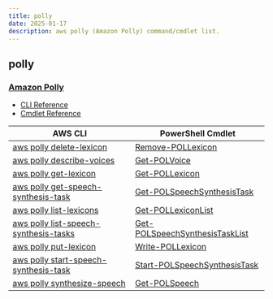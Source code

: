 ```yaml
---
title: polly
date: 2025-01-17
description: aws polly (Amazon Polly) command/cmdlet list.
---
```


## polly

### [Amazon Polly](https://aws.amazon.com/pinpoint/polly/)

* [CLI Reference](https://awscli.amazonaws.com/v2/documentation/api/latest/reference/polly/index.html)
* [Cmdlet Reference](https://docs.aws.amazon.com/powershell/latest/reference/items/Amazon_Polly_cmdlets.html)

|AWS CLI|PowerShell Cmdlet|
|----|----|
|[aws polly delete-lexicon](https://awscli.amazonaws.com/v2/documentation/api/latest/reference/polly/delete-lexicon.html)|[Remove-POLLexicon](https://docs.aws.amazon.com/powershell/latest/reference/items/Remove-POLLexicon.html)|
|[aws polly describe-voices](https://awscli.amazonaws.com/v2/documentation/api/latest/reference/polly/describe-voices.html)|[Get-POLVoice](https://docs.aws.amazon.com/powershell/latest/reference/items/Get-POLVoice.html)|
|[aws polly get-lexicon](https://awscli.amazonaws.com/v2/documentation/api/latest/reference/polly/get-lexicon.html)|[Get-POLLexicon](https://docs.aws.amazon.com/powershell/latest/reference/items/Get-POLLexicon.html)|
|[aws polly get-speech-synthesis-task](https://awscli.amazonaws.com/v2/documentation/api/latest/reference/polly/get-speech-synthesis-task.html)|[Get-POLSpeechSynthesisTask](https://docs.aws.amazon.com/powershell/latest/reference/items/Get-POLSpeechSynthesisTask.html)|
|[aws polly list-lexicons](https://awscli.amazonaws.com/v2/documentation/api/latest/reference/polly/list-lexicons.html)|[Get-POLLexiconList](https://docs.aws.amazon.com/powershell/latest/reference/items/Get-POLLexiconList.html)|
|[aws polly list-speech-synthesis-tasks](https://awscli.amazonaws.com/v2/documentation/api/latest/reference/polly/list-speech-synthesis-tasks.html)|[Get-POLSpeechSynthesisTaskList](https://docs.aws.amazon.com/powershell/latest/reference/items/Get-POLSpeechSynthesisTaskList.html)|
|[aws polly put-lexicon](https://awscli.amazonaws.com/v2/documentation/api/latest/reference/polly/put-lexicon.html)|[Write-POLLexicon](https://docs.aws.amazon.com/powershell/latest/reference/items/Write-POLLexicon.html)|
|[aws polly start-speech-synthesis-task](https://awscli.amazonaws.com/v2/documentation/api/latest/reference/polly/start-speech-synthesis-task.html)|[Start-POLSpeechSynthesisTask](https://docs.aws.amazon.com/powershell/latest/reference/items/Start-POLSpeechSynthesisTask.html)|
|[aws polly synthesize-speech](https://awscli.amazonaws.com/v2/documentation/api/latest/reference/polly/synthesize-speech.html)|[Get-POLSpeech](https://docs.aws.amazon.com/powershell/latest/reference/items/Get-POLSpeech.html)|

